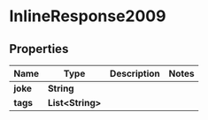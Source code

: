 

# InlineResponse2009

## Properties

Name | Type | Description | Notes
------------ | ------------- | ------------- | -------------
**joke** | **String** |  | 
**tags** | **List&lt;String&gt;** |  | 



